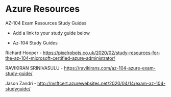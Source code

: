 # Azure Resources
AZ-104 Exam Resources Study Guides

* Add a link to your study guide below 


* Az-104 Study Guides

Richard Hooper - https://pixelrobots.co.uk/2020/02/study-resources-for-the-az-104-microsoft-certified-azure-administrator/

RAVIKIRAN SRINIVASULU - https://ravikirans.com/az-104-azure-exam-study-guide/

Jason Zandri - http://msftcert.azurewebsites.net/2020/04/14/exam-az-104-studyguide/
